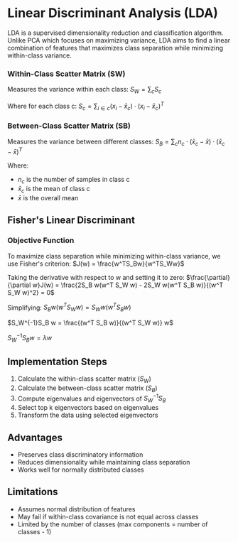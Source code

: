 # Linear Discriminant Analysis (LDA)

LDA is a supervised dimensionality reduction and classification algorithm. Unlike PCA which focuses on maximizing variance, LDA aims to find a linear combination of features that maximizes class separation while minimizing within-class variance.

### Within-Class Scatter Matrix (SW)
Measures the variance within each class:
$S_W = \sum_c S_c$

Where for each class c:
$S_c = \sum_{i \in c} (x_i - \bar{x}_c) \cdot (x_i - \bar{x}_c)^T$

### Between-Class Scatter Matrix (SB)
Measures the variance between different classes:
$S_B = \sum_{c} n_c \cdot (\bar{x}_c - \bar{x}) \cdot (\bar{x}_c - \bar{x})^T$

Where:
- $n_c$ is the number of samples in class c
- $\bar{x}_c$ is the mean of class c
- $\bar{x}$ is the overall mean

## Fisher's Linear Discriminant

### Objective Function
To maximize class separation while minimizing within-class variance, we use Fisher's criterion:
$J(w) = \frac{w^TS_Bw}{w^TS_Ww}$

Taking the derivative with respect to w and setting it to zero:
$\frac{\partial}{\partial w}J(w) = \frac{2S_B w(w^T S_W w) - 2S_W w(w^T S_B w)}{(w^T S_W w)^2} = 0$

Simplifying:
$S_B w(w^T S_W w) = S_W w(w^T S_B w)$

$S_W^{-1}S_B w = \frac{(w^T S_B w)}{(w^T S_W w)} w$

$S_W^{-1}S_B w = \lambda w$

## Implementation Steps
1. Calculate the within-class scatter matrix ($S_W$)
2. Calculate the between-class scatter matrix ($S_B$)
3. Compute eigenvalues and eigenvectors of $S_W^{-1}S_B$
4. Select top k eigenvectors based on eigenvalues
5. Transform the data using selected eigenvectors

## Advantages
- Preserves class discriminatory information
- Reduces dimensionality while maintaining class separation
- Works well for normally distributed classes

## Limitations
- Assumes normal distribution of features
- May fail if within-class covariance is not equal across classes
- Limited by the number of classes (max components = number of classes - 1)